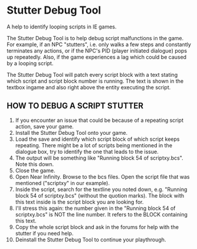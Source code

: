 # Stutter Debug Tool
A help to identify looping scripts in IE games.

The Stutter Debug Tool is to help debug script malfunctions in the game. For example, if an NPC "stutters", i.e. only walks a few steps and constantly terminates any actions, or if the NPC's PID (player initiated dialogue) pops up repeatedly.
Also, if the game experiences a lag which could be caused by a looping script.

The Stutter Debug Tool will patch every script block with a text stating which script and script block number is running. The text is shown in the textbox ingame and also right above the entity executing the script.

## HOW TO DEBUG A SCRIPT STUTTER

1. If you encounter an issue that could be because of a repeating script action, save your game.
2. Install the Stutter Debug Tool onto your game.
3. Load the save and identify which script block of which script keeps repeating. There might be a lot of scripts being mentioned in the dialogue box, try to identify the one that leads to the issue. 
4. The output will be something like "Running block 54 of scriptxy.bcs". Note this down.
5. Close the game.
6. Open Near Infinity. Browse to the bcs files. Open the script file that was mentioned ("scriptxy" in our example).
7. Inside the script, search for the textline you noted down, e.g. "Running block 54 of scriptxy.bcs" (without the quotion marks). The block with this text inside is the script block you are looking for.
8. I'll stress this again: the number given in the "Running block 54 of scriptxy.bcs" is NOT the line number. It refers to the BLOCK containing this text.
9. Copy the whole script block and ask in the forums for help with the stutter if you need help.
10. Deinstall the Stutter Debug Tool to continue your playthrough.

